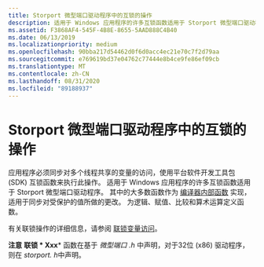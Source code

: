 ```yaml
---
title: Storport 微型端口驱动程序中的互锁的操作
description: 适用于 Windows 应用程序的许多互锁函数适用于 Storport 微型端口驱动程序。
ms.assetid: F3868AF4-545F-4B8E-8655-5AAD888C4B40
ms.date: 06/13/2019
ms.localizationpriority: medium
ms.openlocfilehash: 90bba217d54462d0f6d0acc4ec21e70c7f2d79aa
ms.sourcegitcommit: e769619bd37e04762c77444e8b4ce9fe86ef09cb
ms.translationtype: MT
ms.contentlocale: zh-CN
ms.lasthandoff: 08/31/2020
ms.locfileid: "89188937"
---
```

# <a name="interlocked-operations-in-storport-miniport-drivers"></a>Storport 微型端口驱动程序中的互锁的操作

应用程序必须同步对多个线程共享的变量的访问，使用平台软件开发工具包 (SDK) 互锁函数来执行此操作。 适用于 Windows 应用程序的许多互锁函数适用于 Storport 微型端口驱动程序。 其中的大多数函数作为 [编译器内部函数](/cpp/intrinsics/compiler-intrinsics?view=vs-2019) 实现，适用于同步对受保护的值所做的更改。
为逻辑、赋值、比较和算术运算定义函数。

有关联锁操作的详细信息，请参阅 [联锁变量访问](/windows/desktop/Sync/interlocked-variable-access)。

**注意** **联锁 * Xxx*** 函数在基于 *微型端口 .h* 中声明，对于32位 (x86) 驱动程序，则在 *storport. h*中声明。